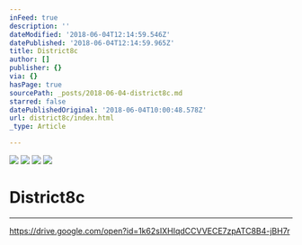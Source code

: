 ```yaml
---
inFeed: true
description: ''
dateModified: '2018-06-04T12:14:59.546Z'
datePublished: '2018-06-04T12:14:59.965Z'
title: District8c
author: []
publisher: {}
via: {}
hasPage: true
sourcePath: _posts/2018-06-04-district8c.md
starred: false
datePublishedOriginal: '2018-06-04T10:00:48.578Z'
url: district8c/index.html
_type: Article

---
```

![](https://imgflo.herokuapp.com/graph/2b2431f8e7ba7b0/0897ef94b8a5828c6d9ce7826699ef2a/croprotate.png?cropheight=3402&cropwidth=2179&degrees=0&input=https%3A%2F%2Fthe-grid-user-content.s3-us-west-2.amazonaws.com%2F119d78f7-5429-45a8-be4b-9e54cdda2fba.png&x=131&y=52)
![](https://imgflo.herokuapp.com/graph/2b2431f8e7ba7b0/c4390fb2f80bcd96c600769144b66c58/croprotate.png?cropheight=3508&cropwidth=2179&degrees=0&input=https%3A%2F%2Fthe-grid-user-content.s3-us-west-2.amazonaws.com%2F6c88d4ed-a633-4116-bae5-0179b7443ab0.png&x=131&y=0)
![](https://the-grid-user-content.s3-us-west-2.amazonaws.com/2ce3945d-199b-4b01-99b1-15ad3576c30d.png)
![](https://imgflo.herokuapp.com/graph/2b2431f8e7ba7b0/6b91162db00651ed98f9072cd9283511/croprotate.png?cropheight=3508&cropwidth=2166&degrees=0&input=https%3A%2F%2Fthe-grid-user-content.s3-us-west-2.amazonaws.com%2F5dad78fc-b19f-472c-a822-36d2c4a47c29.png&x=148&y=0)

# District8c

---

https://drive.google.com/open?id=1k62sIXHIqdCCVVECE7zpATC8B4-jBH7r
